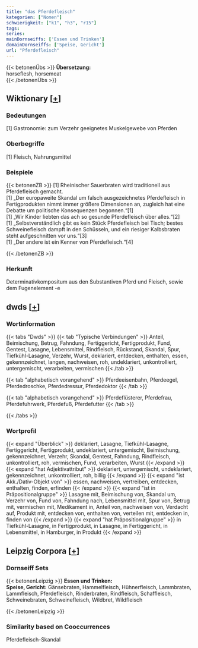 ```yaml
---
title: "das Pferdefleisch"
kategorien: ["Nomen"]
schwierigkeit: ["k1", "h3", "r15"]
tags:
series:
mainDornseiffs: ['Essen und Trinken']
domainDornseiffs: ['Speise, Gericht']
url: "Pferdefleisch"
---
```


{{< betonenÜbs >}}
**Übersetzung:**  
horseflesh, horsemeat  
{{< /betonenÜbs >}}

## Wiktionary [[+](https://de.wiktionary.org/wiki/Pferdefleisch)]

### Bedeutungen
[1] Gastronomie: zum Verzehr geeignetes Muskelgewebe von Pferden  

### Oberbegriffe
[1] Fleisch, Nahrungsmittel  

### Beispiele
{{< betonenZB >}}
[1] Rheinischer Sauerbraten wird traditionell aus Pferdefleisch gemacht.  
[1] „Der europaweite Skandal um falsch ausgezeichnetes Pferdefleisch in Fertigprodukten nimmt immer größere Dimensionen an, zugleich hat eine Debatte um politische Konsequenzen begonnen.“[1]  
[1] „Wir Kinder liebten das ach so gesunde Pferdefleisch über alles.“[2]  
[1] „Selbstverständlich gibt es kein Stück Pferdefleisch bei Tisch; bestes Schweinefleisch dampft in den Schüsseln, und ein riesiger Kalbsbraten steht aufgeschnitten vor uns.“[3]  
[1] „Der andere ist ein Kenner von Pferdefleisch.“[4]  

{{< /betonenZB >}}
### Herkunft
Determinativkompositum aus den Substantiven Pferd und Fleisch, sowie dem Fugenelement -e  



## dwds [[+](https://www.dwds.de/wb/Pferdefleisch)]

### Wortinformation
{{< tabs "Dwds" >}}
{{< tab "Typische Verbindungen" >}}
Anteil, Beimischung, Betrug, Fahndung, Fertiggericht, Fertigprodukt, Fund, Gentest, Lasagne, Lebensmittel, Rindfleisch, Rückstand, Skandal, Spur, Tiefkühl-Lasagne, Verzehr, Wurst, deklariert, entdecken, enthalten, essen, gekennzeichnet, langen, nachweisen, roh, undeklariert, unkontrolliert, untergemischt, verarbeiten, vermischen
{{< /tab >}}

{{< tab "alphabetisch vorangehend" >}}
Pferdeeisenbahn, Pferdeegel, Pferdedroschke, Pferdedressur, Pferdedoktor
{{< /tab >}}

{{< tab "alphabetisch vorangehend" >}}
Pferdeflüsterer, Pferdefrau, Pferdefuhrwerk, Pferdefuß, Pferdefutter
{{< /tab >}}

{{< /tabs >}}

### Wortprofil
{{< expand "Überblick" >}} deklariert, Lasagne, Tiefkühl-Lasagne, Fertiggericht, Fertigprodukt, undeklariert, untergemischt, Beimischung, gekennzeichnet, Verzehr, Skandal, Gentest, Fahndung, Rindfleisch, unkontrolliert, roh, vermischen, Fund, verarbeiten, Wurst {{< /expand >}}
{{< expand "hat Adjektivattribut" >}} deklariert, untergemischt, undeklariert, gekennzeichnet, unkontrolliert, roh, billig {{< /expand >}}
{{< expand "ist Akk./Dativ-Objekt von" >}} essen, nachweisen, vertreiben, entdecken, enthalten, finden, erfinden {{< /expand >}}
{{< expand "ist in Präpositionalgruppe" >}} Lasagne mit, Beimischung von, Skandal um, Verzehr von, Fund von, Fahndung nach, Lebensmittel mit, Spur von, Betrug mit, vermischen mit, Medikament in, Anteil von, nachweisen von, Verdacht auf, Produkt mit, entdecken von, enthalten von, verteilen mit, entdecken in, finden von {{< /expand >}}
{{< expand "hat Präpositionalgruppe" >}} in Tiefkühl-Lasagne, in Fertigprodukt, in Lasagne, in Fertiggericht, in Lebensmittel, in Hamburger, in Produkt {{< /expand >}}

## Leipzig Corpora [[+](https://corpora.uni-leipzig.de/en/res?word=Pferdefleisch&corpusId=deu_newscrawl-public_2018)]

### Dornseiff Sets
{{< betonenLeipzig >}}
**Essen und Trinken:**  
**Speise, Gericht:** Gänsebraten, Hammelfleisch, Hühnerfleisch, Lammbraten, Lammfleisch, Pferdefleisch, Rinderbraten, Rindfleisch, Schaffleisch, Schweinebraten, Schweinefleisch, Wildbret, Wildfleisch  

{{< /betonenLeipzig >}}

### Similarity based on Cooccurrences
Pferdefleisch-Skandal

